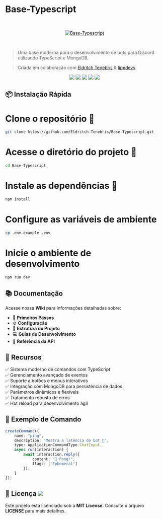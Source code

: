 # Base-Typescript

<br />
<p align="center">
<a href="https://discord.com/users/1226297864796246016" target="_blank">
  <img src="https://i.imgur.com/13PduII.png" alt="Base-Typescript">
</a>
</p>
<br />

> Uma base moderna para o desenvolvimento de bots para Discord utilizando TypeScript e MongoDB.

> Criada em colaboração com [Eldritch Tenebris](https://github.com/Eldritch-Tenebris) & [lipedevv](https://github.com/lipedevv)

<div align="center">
   <img src="https://img.shields.io/badge/TypeScript-%23007ACC.svg?style=for-the-badge&logo=typescript&logoColor=white"/>
   <img src="https://img.shields.io/badge/Node.js-43853D?style=for-the-badge&logo=node.js&logoColor=white"/>
   <img src="https://img.shields.io/badge/Discord-7289DA?style=for-the-badge&logo=discord&logoColor=white"/>
   <img src="https://img.shields.io/badge/MongoDB-4EA94B?style=for-the-badge&logo=mongodb&logoColor=white"/>
  <img src="https://img.shields.io/badge/npm-CB3837?style=for-the-badge&logo=npm&logoColor=white)"/>
</div>

## 📦 Instalação Rápida
 
# Clone o repositório 🔧
```bash
git clone https://github.com/Eldritch-Tenebris/Base-Typescript.git
```

# Acesse o diretório do projeto 📁
```bash
cd Base-Typescript
```

# Instale as dependências 🏴󠁶󠁥󠁷󠁿
```bash
npm install
```

# Configure as variáveis de ambiente
```bash
cp .env.example .env
```

# Inicie o ambiente de desenvolvimento
```bash
npm run dev
```

## 📚 Documentação

Acesse nossa **Wiki** para informações detalhadas sobre:

- 🚀 **Primeiros Passos**
- ⚙️ **Configuração**
- 📂 **Estrutura do Projeto**
- 💻 **Guias de Desenvolvimento**
- 🔧 **Referência da API**

## 🌟 Recursos

✅ Sistema moderno de comandos com TypeScript  
✅ Gerenciamento avançado de eventos  
✅ Suporte a botões e menus interativos  
✅ Integração com MongoDB para persistência de dados  
✅ Parâmetros dinâmicos e flexíveis  
✅ Tratamento robusto de erros  
✅ Hot reload para desenvolvimento ágil  

## 📝 Exemplo de Comando

```ts
createCommand({
    name: "ping",
    description: "Mostra a latência do bot 🏓",
    type: ApplicationCommandType.ChatInput,
    async run(interaction) {
        await interaction.reply({ 
            content: "🏓 Pong!", 
            flags: ["Ephemeral"] 
        });
    }
});
```

## 📄 Licença <img src="https://img.shields.io/github/license/Eldritch-Tenebris/Base-Typescript?style=for-the-badge&cacheSeconds=60"/>

Este projeto está licenciado sob a **MIT License**. Consulte o arquivo **LICENSE** para mais detalhes. 
